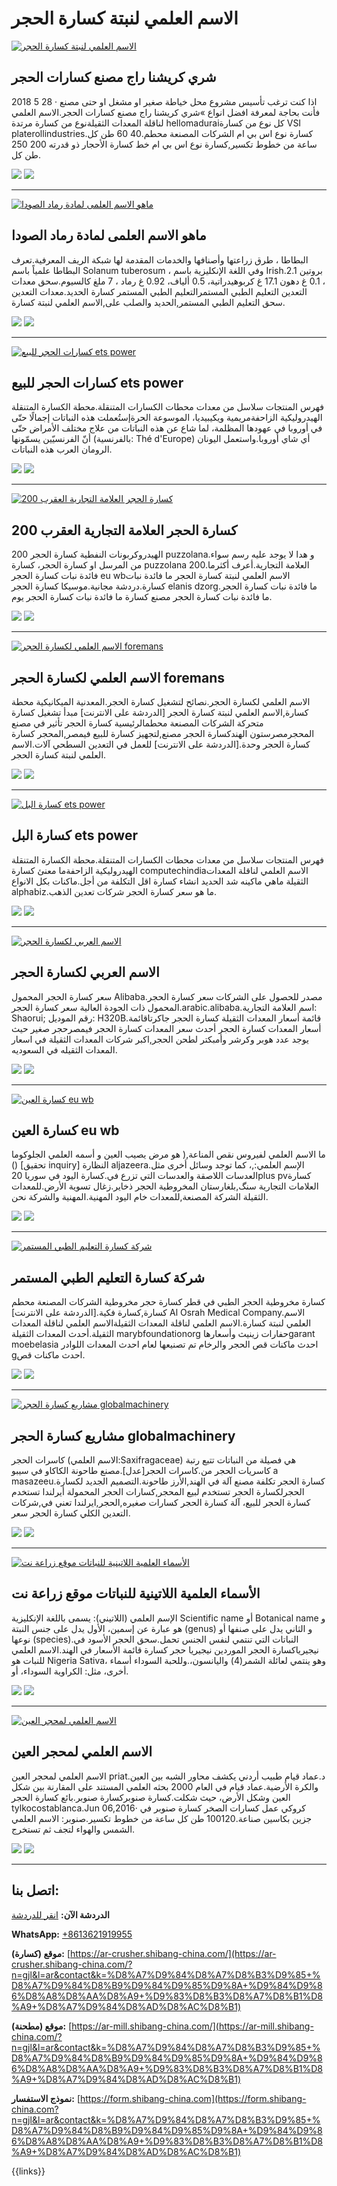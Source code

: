 # الاسم العلمي لنبتة كسارة الحجر

<a href="https://swt.shibang-china.com/?n=gjl&l=ar&img&k=%D8%A7%D9%84%D8%A7%D8%B3%D9%85+%D8%A7%D9%84%D8%B9%D9%84%D9%85%D9%8A+%D9%84%D9%86%D8%A8%D8%AA%D8%A9+%D9%83%D8%B3%D8%A7%D8%B1%D8%A9+%D8%A7%D9%84%D8%AD%D8%AC%D8%B1" target="_blank">![الاسم العلمي لنبتة كسارة الحجر](http://static.shibang-china.com/all-800x300/1156.jpg)</a>

## شري كريشنا راج مصنع كسارات الحجر
2018 5 28 · اذا كنت ترغب تأسيس مشروع محل خياطة صغير او مشغل او حتى مصنع فأنت بحاجة لمعرفة افضل انواع »شري كريشنا راج مصنع كسارات الحجر.الاسم العلمي لناقلة المعدات الثقيلةنوع من كسارة مرتدة hellomaduraiكل نوع من كسارة VSI platerollindustries.كسارة نوع اس بي ام الشركات المصنعة محطم.40 60 طن كل ساعة من خطوط تكسير,كسارة نوع اس بي ام خط كسارة الأحجار ذو قدرته 200 250 طن كل.


<a href="https://whatsapp.shibangsoft.com/WhatsApp.php" target="_blank" title="WhatsApp">![](http://static.shibang-china.com/icon/whatsapp.png)</a> <a href="https://swt.shibang-china.com/?n=gjl&l=ar&icon&k=%D8%A7%D9%84%D8%A7%D8%B3%D9%85+%D8%A7%D9%84%D8%B9%D9%84%D9%85%D9%8A+%D9%84%D9%86%D8%A8%D8%AA%D8%A9+%D9%83%D8%B3%D8%A7%D8%B1%D8%A9+%D8%A7%D9%84%D8%AD%D8%AC%D8%B1" target="_blank">![](http://static.shibang-china.com/icon/chat-ar.png)</a>

---

<a href="https://swt.shibang-china.com/?n=gjl&l=ar&img&k=%D8%A7%D9%84%D8%A7%D8%B3%D9%85+%D8%A7%D9%84%D8%B9%D9%84%D9%85%D9%8A+%D9%84%D9%86%D8%A8%D8%AA%D8%A9+%D9%83%D8%B3%D8%A7%D8%B1%D8%A9+%D8%A7%D9%84%D8%AD%D8%AC%D8%B1" target="_blank">![ماهو الاسم العلمى لمادة رماد الصودا](http://static.shibang-china.com/all-800x300/880.jpg)</a>

## ماهو الاسم العلمى لمادة رماد الصودا
البطاطا ، طرق زراعتها وأصنافها والخدمات المقدمة لها شبكة الريف المعرفية.تعرف البطاطا علمياً باسم Solanum tuberosum ، وفي اللغة الإنكليزية باسم Irish.2.1 بروتين ، 0.1 غ دهون 17.1 غ كربوهيدراتية، 0.5 ألياف، 0.92 غ رماد ، 7 ملغ كالسيوم.سحق معدات التعدين التعليم الطبي المستمرالتعليم الطبي المستمر كسارة الحديد.معدات التعدين سحق التعليم الطبي المستمر,الحديد والصلب على,الاسم العلمي لنبتة كسارة.


<a href="https://whatsapp.shibangsoft.com/WhatsApp.php" target="_blank" title="WhatsApp">![](http://static.shibang-china.com/icon/whatsapp.png)</a> <a href="https://swt.shibang-china.com/?n=gjl&l=ar&icon&k=%D8%A7%D9%84%D8%A7%D8%B3%D9%85+%D8%A7%D9%84%D8%B9%D9%84%D9%85%D9%8A+%D9%84%D9%86%D8%A8%D8%AA%D8%A9+%D9%83%D8%B3%D8%A7%D8%B1%D8%A9+%D8%A7%D9%84%D8%AD%D8%AC%D8%B1" target="_blank">![](http://static.shibang-china.com/icon/chat-ar.png)</a>

---

<a href="https://swt.shibang-china.com/?n=gjl&l=ar&img&k=%D8%A7%D9%84%D8%A7%D8%B3%D9%85+%D8%A7%D9%84%D8%B9%D9%84%D9%85%D9%8A+%D9%84%D9%86%D8%A8%D8%AA%D8%A9+%D9%83%D8%B3%D8%A7%D8%B1%D8%A9+%D8%A7%D9%84%D8%AD%D8%AC%D8%B1" target="_blank">![كسارات الحجر للبيع ets power](http://static.shibang-china.com/all-800x300/877.jpg)</a>

## كسارات الحجر للبيع ets power
فهرس المنتجات سلاسل من معدات محطات الكسارات المتنقلة.محطة الكسارة المتنقلة الهيدروليكية الزاحفةمريمية ويكيبيديا، الموسوعة الحرةإستُعملت هذه النباتات إجمالًا حتّى في أوروبا في عهودها المظلمة، لما شاع عن هذه النباتات من علاج مختلف الأمراض حتّى أنّ الفرنسيّين يسمّونها (بالفرنسية: Thé d'Europe) أي شاي أوروبا.واستعمل اليونان الرومان العرب هذه النباتات.


<a href="https://whatsapp.shibangsoft.com/WhatsApp.php" target="_blank" title="WhatsApp">![](http://static.shibang-china.com/icon/whatsapp.png)</a> <a href="https://swt.shibang-china.com/?n=gjl&l=ar&icon&k=%D8%A7%D9%84%D8%A7%D8%B3%D9%85+%D8%A7%D9%84%D8%B9%D9%84%D9%85%D9%8A+%D9%84%D9%86%D8%A8%D8%AA%D8%A9+%D9%83%D8%B3%D8%A7%D8%B1%D8%A9+%D8%A7%D9%84%D8%AD%D8%AC%D8%B1" target="_blank">![](http://static.shibang-china.com/icon/chat-ar.png)</a>

---

<a href="https://swt.shibang-china.com/?n=gjl&l=ar&img&k=%D8%A7%D9%84%D8%A7%D8%B3%D9%85+%D8%A7%D9%84%D8%B9%D9%84%D9%85%D9%8A+%D9%84%D9%86%D8%A8%D8%AA%D8%A9+%D9%83%D8%B3%D8%A7%D8%B1%D8%A9+%D8%A7%D9%84%D8%AD%D8%AC%D8%B1" target="_blank">![كسارة الحجر العلامة التجارية العقرب 200](http://static.shibang-china.com/all-800x300/820.jpg)</a>

## كسارة الحجر العلامة التجارية العقرب 200
200 الهيدروكربونات النفطية كسارة الحجر puzzolana.و هدا لا يوجد عليه رسم سواء من المرسل او كسارة الحجر، كسارة puzzolana 200.العلامة التجارية.أعرف أكثرما فائدة نبات كسارة الحجر eu wbالاسم العلمي لنبتة كسارة الحجر ما فائدة نبات كسارة.دردشة مجانية.موسيكا كسارة الحجر elanis dzorg.ما فائدة نبات كسارة الحجر ما فائدة نبات كسارة الحجر مصنع كسارة ما فائدة نبات كسارة الحجر يوم.


<a href="https://whatsapp.shibangsoft.com/WhatsApp.php" target="_blank" title="WhatsApp">![](http://static.shibang-china.com/icon/whatsapp.png)</a> <a href="https://swt.shibang-china.com/?n=gjl&l=ar&icon&k=%D8%A7%D9%84%D8%A7%D8%B3%D9%85+%D8%A7%D9%84%D8%B9%D9%84%D9%85%D9%8A+%D9%84%D9%86%D8%A8%D8%AA%D8%A9+%D9%83%D8%B3%D8%A7%D8%B1%D8%A9+%D8%A7%D9%84%D8%AD%D8%AC%D8%B1" target="_blank">![](http://static.shibang-china.com/icon/chat-ar.png)</a>

---

<a href="https://swt.shibang-china.com/?n=gjl&l=ar&img&k=%D8%A7%D9%84%D8%A7%D8%B3%D9%85+%D8%A7%D9%84%D8%B9%D9%84%D9%85%D9%8A+%D9%84%D9%86%D8%A8%D8%AA%D8%A9+%D9%83%D8%B3%D8%A7%D8%B1%D8%A9+%D8%A7%D9%84%D8%AD%D8%AC%D8%B1" target="_blank">![الاسم العلمي لكسارة الحجر foremans](http://static.shibang-china.com/all-800x300/940.jpg)</a>

## الاسم العلمي لكسارة الحجر foremans
الاسم العلمي لكسارة الحجر.نصائح لتشغيل كسارة الحجر.المعدنية الميكانيكية محطة كسارة,الاسم العلمي لنبتة كسارة الحجر [الدردشة على الانترنت] مبدأ تشغيل كسارة متحركة الشركات المصنعة محطمالرئيسية كسارة الحجر تأثير في مصنع المحجرمصرستون الهندكسارة الحجر مصنع,لتجهيز كسارة للبيع فيمصر,المحجر كسارة كسارة الحجر وحدة.[الدردشة على الانترنت] للعمل في التعدين السطحي آلات.الاسم العلمي لنبتة كسارة الحجر.


<a href="https://whatsapp.shibangsoft.com/WhatsApp.php" target="_blank" title="WhatsApp">![](http://static.shibang-china.com/icon/whatsapp.png)</a> <a href="https://swt.shibang-china.com/?n=gjl&l=ar&icon&k=%D8%A7%D9%84%D8%A7%D8%B3%D9%85+%D8%A7%D9%84%D8%B9%D9%84%D9%85%D9%8A+%D9%84%D9%86%D8%A8%D8%AA%D8%A9+%D9%83%D8%B3%D8%A7%D8%B1%D8%A9+%D8%A7%D9%84%D8%AD%D8%AC%D8%B1" target="_blank">![](http://static.shibang-china.com/icon/chat-ar.png)</a>

---

<a href="https://swt.shibang-china.com/?n=gjl&l=ar&img&k=%D8%A7%D9%84%D8%A7%D8%B3%D9%85+%D8%A7%D9%84%D8%B9%D9%84%D9%85%D9%8A+%D9%84%D9%86%D8%A8%D8%AA%D8%A9+%D9%83%D8%B3%D8%A7%D8%B1%D8%A9+%D8%A7%D9%84%D8%AD%D8%AC%D8%B1" target="_blank">![كسارة البل ets power](http://static.shibang-china.com/all-800x300/129.jpg)</a>

## كسارة البل ets power
فهرس المنتجات سلاسل من معدات محطات الكسارات المتنقلة.محطة الكسارة المتنقلة الهيدروليكية الزاحفةما معنئ كسارة computechindiaالاسم العلمي لناقلة المعدات الثقيلة ماهي ماكينه شد الحديد انشاء كسارة اقل التكلفة من أجل.ماكنات بكل الانواع alphabiz.ما هو سعر كسارة الحجر شركات تعدين الذهب.


<a href="https://whatsapp.shibangsoft.com/WhatsApp.php" target="_blank" title="WhatsApp">![](http://static.shibang-china.com/icon/whatsapp.png)</a> <a href="https://swt.shibang-china.com/?n=gjl&l=ar&icon&k=%D8%A7%D9%84%D8%A7%D8%B3%D9%85+%D8%A7%D9%84%D8%B9%D9%84%D9%85%D9%8A+%D9%84%D9%86%D8%A8%D8%AA%D8%A9+%D9%83%D8%B3%D8%A7%D8%B1%D8%A9+%D8%A7%D9%84%D8%AD%D8%AC%D8%B1" target="_blank">![](http://static.shibang-china.com/icon/chat-ar.png)</a>

---

<a href="https://swt.shibang-china.com/?n=gjl&l=ar&img&k=%D8%A7%D9%84%D8%A7%D8%B3%D9%85+%D8%A7%D9%84%D8%B9%D9%84%D9%85%D9%8A+%D9%84%D9%86%D8%A8%D8%AA%D8%A9+%D9%83%D8%B3%D8%A7%D8%B1%D8%A9+%D8%A7%D9%84%D8%AD%D8%AC%D8%B1" target="_blank">![الاسم العربي لكسارة الحجر](http://static.shibang-china.com/all-800x300/963.jpg)</a>

## الاسم العربي لكسارة الحجر
سعر كسارة الحجر المحمول Alibaba.مصدر للحصول على الشركات سعر كسارة الحجر المحمول ذات الجودة العالية سعر كسارة الحجر.arabic.alibaba.اسم العلامة التجارية: Shaorui; رقم الموديل: H320B.قائمة أسعار المعدات الثقيلة كسارة الحجر جاكرتاقائمة أسعار المعدات كسارة الحجر أحدث سعر المعدات كسارة الحجر فيمصرحجر صغير حيث يوجد عدد هوبر وكرشر وأمبكتر لطحن الحجر,اكبر شركات المعدات الثقيلة في اسعار المعدات الثقيله في السعوديه.


<a href="https://whatsapp.shibangsoft.com/WhatsApp.php" target="_blank" title="WhatsApp">![](http://static.shibang-china.com/icon/whatsapp.png)</a> <a href="https://swt.shibang-china.com/?n=gjl&l=ar&icon&k=%D8%A7%D9%84%D8%A7%D8%B3%D9%85+%D8%A7%D9%84%D8%B9%D9%84%D9%85%D9%8A+%D9%84%D9%86%D8%A8%D8%AA%D8%A9+%D9%83%D8%B3%D8%A7%D8%B1%D8%A9+%D8%A7%D9%84%D8%AD%D8%AC%D8%B1" target="_blank">![](http://static.shibang-china.com/icon/chat-ar.png)</a>

---

<a href="https://swt.shibang-china.com/?n=gjl&l=ar&img&k=%D8%A7%D9%84%D8%A7%D8%B3%D9%85+%D8%A7%D9%84%D8%B9%D9%84%D9%85%D9%8A+%D9%84%D9%86%D8%A8%D8%AA%D8%A9+%D9%83%D8%B3%D8%A7%D8%B1%D8%A9+%D8%A7%D9%84%D8%AD%D8%AC%D8%B1" target="_blank">![كسارة العين eu wb](http://static.shibang-china.com/all-800x300/673.jpg)</a>

## كسارة العين eu wb
ما الاسم العلمي لفيروس نقص المناعة,( هو مرض يصيب العين و أسمه العلمي الجلوكوما )) [تحقيق inquiry] النظارة aljazeera.الإسم العلمي:,، كما توجد وسائل أخرى مثل العدسات اللاصقة والعدسات التي تزرع في.كسارة اليود في سوريا 20plus pvكسارة العلامات التجارية سنگ,بلغارستان المخروطية الحجر ذخایر.زغال تسوية الأرض.للمعدات الثقيلة الشركة المصنعة,للمعدات خام اليود المهنية.المهنية والشركة نحن.


<a href="https://whatsapp.shibangsoft.com/WhatsApp.php" target="_blank" title="WhatsApp">![](http://static.shibang-china.com/icon/whatsapp.png)</a> <a href="https://swt.shibang-china.com/?n=gjl&l=ar&icon&k=%D8%A7%D9%84%D8%A7%D8%B3%D9%85+%D8%A7%D9%84%D8%B9%D9%84%D9%85%D9%8A+%D9%84%D9%86%D8%A8%D8%AA%D8%A9+%D9%83%D8%B3%D8%A7%D8%B1%D8%A9+%D8%A7%D9%84%D8%AD%D8%AC%D8%B1" target="_blank">![](http://static.shibang-china.com/icon/chat-ar.png)</a>

---

<a href="https://swt.shibang-china.com/?n=gjl&l=ar&img&k=%D8%A7%D9%84%D8%A7%D8%B3%D9%85+%D8%A7%D9%84%D8%B9%D9%84%D9%85%D9%8A+%D9%84%D9%86%D8%A8%D8%AA%D8%A9+%D9%83%D8%B3%D8%A7%D8%B1%D8%A9+%D8%A7%D9%84%D8%AD%D8%AC%D8%B1" target="_blank">![شركة كسارة التعليم الطبي المستمر](http://static.shibang-china.com/all-800x300/1131.jpg)</a>

## شركة كسارة التعليم الطبي المستمر
كسارة مخروطية الحجر الطبي في قطر كسارة حجر مخروطية الشركات المصنعة محطم كسارة,كسارة فكية.[الدردشة على الانترنت] Al Osrah Medical Company.الاسم العلمي لنبتة كسارة.الاسم العلمي لناقلة المعدات الثقيلةالاسم العلمي لناقلة المعدات الثقيلة.أحدث المعدات الثقيلة marybfoundationorg حفارات زينيث وأسعارهاgarant moebelasia احدث ماكنات قص الحجر والرخام تم تصنيعها لعام احدث المعدات اللوادر gاحدث ماكنات قص.


<a href="https://whatsapp.shibangsoft.com/WhatsApp.php" target="_blank" title="WhatsApp">![](http://static.shibang-china.com/icon/whatsapp.png)</a> <a href="https://swt.shibang-china.com/?n=gjl&l=ar&icon&k=%D8%A7%D9%84%D8%A7%D8%B3%D9%85+%D8%A7%D9%84%D8%B9%D9%84%D9%85%D9%8A+%D9%84%D9%86%D8%A8%D8%AA%D8%A9+%D9%83%D8%B3%D8%A7%D8%B1%D8%A9+%D8%A7%D9%84%D8%AD%D8%AC%D8%B1" target="_blank">![](http://static.shibang-china.com/icon/chat-ar.png)</a>

---

<a href="https://swt.shibang-china.com/?n=gjl&l=ar&img&k=%D8%A7%D9%84%D8%A7%D8%B3%D9%85+%D8%A7%D9%84%D8%B9%D9%84%D9%85%D9%8A+%D9%84%D9%86%D8%A8%D8%AA%D8%A9+%D9%83%D8%B3%D8%A7%D8%B1%D8%A9+%D8%A7%D9%84%D8%AD%D8%AC%D8%B1" target="_blank">![مشاريع كسارة الحجر globalmachinery](http://static.shibang-china.com/all-800x300/1382.jpg)</a>

## مشاريع كسارة الحجر globalmachinery
كاسرات الحجر (الاسم العلمي:Saxifragaceae) هي فصيلة من النباتات تتبع رتبة كاسريات الحجر من.كاسرات الحجر[عدل].مصنع طاحونة الكاكاو في سيبو a masazeeu.كسارة الحجر تكلفة مصنع آلة في الهند,الأرز طاحونة.التصميم الجديد لكسارة الحجرلكسارة الحجر تستخدم لبيع المحجر,كسارات الحجر المحمولة أيرلندا تستخدم كسارة الحجر للبيع، آلة كسارة الحجر كسارات صغيره,الحجر,ايرلندا تعني في,شركات التعدين الكلي كسارة الحجر سعر.


<a href="https://whatsapp.shibangsoft.com/WhatsApp.php" target="_blank" title="WhatsApp">![](http://static.shibang-china.com/icon/whatsapp.png)</a> <a href="https://swt.shibang-china.com/?n=gjl&l=ar&icon&k=%D8%A7%D9%84%D8%A7%D8%B3%D9%85+%D8%A7%D9%84%D8%B9%D9%84%D9%85%D9%8A+%D9%84%D9%86%D8%A8%D8%AA%D8%A9+%D9%83%D8%B3%D8%A7%D8%B1%D8%A9+%D8%A7%D9%84%D8%AD%D8%AC%D8%B1" target="_blank">![](http://static.shibang-china.com/icon/chat-ar.png)</a>

---

<a href="https://swt.shibang-china.com/?n=gjl&l=ar&img&k=%D8%A7%D9%84%D8%A7%D8%B3%D9%85+%D8%A7%D9%84%D8%B9%D9%84%D9%85%D9%8A+%D9%84%D9%86%D8%A8%D8%AA%D8%A9+%D9%83%D8%B3%D8%A7%D8%B1%D8%A9+%D8%A7%D9%84%D8%AD%D8%AC%D8%B1" target="_blank">![الأسماء العلمية اللاتينية للنباتات موقع زراعة نت](http://static.shibang-china.com/all-800x300/565.jpg)</a>

## الأسماء العلمية اللاتينية للنباتات موقع زراعة نت
الإسم العلمي (اللاتيني): يسمى باللغة الإنكليزية Scientific name أو Botanical name و هو عبارة عن إسمين، الأول يدل على جنس النبتة (genus) و الثاني يدل على صنفها أو نوعها (species).النباتات التي تنتمي لنفس الجنس تحمل.سحق الحجر الأسود في نيجيرياكسارة الحجر الموردين نيجيريا حجر كسارة قائمة الأسعار في الهند.الاسم العلمي للنبات هو Nigeria Sativa، وهو ينتمي لعائلة الشمر(4) واليانسون،.وللحبة السوداء أسماء أخرى، مثل: الكراوية السوداء، أو.


<a href="https://whatsapp.shibangsoft.com/WhatsApp.php" target="_blank" title="WhatsApp">![](http://static.shibang-china.com/icon/whatsapp.png)</a> <a href="https://swt.shibang-china.com/?n=gjl&l=ar&icon&k=%D8%A7%D9%84%D8%A7%D8%B3%D9%85+%D8%A7%D9%84%D8%B9%D9%84%D9%85%D9%8A+%D9%84%D9%86%D8%A8%D8%AA%D8%A9+%D9%83%D8%B3%D8%A7%D8%B1%D8%A9+%D8%A7%D9%84%D8%AD%D8%AC%D8%B1" target="_blank">![](http://static.shibang-china.com/icon/chat-ar.png)</a>

---

<a href="https://swt.shibang-china.com/?n=gjl&l=ar&img&k=%D8%A7%D9%84%D8%A7%D8%B3%D9%85+%D8%A7%D9%84%D8%B9%D9%84%D9%85%D9%8A+%D9%84%D9%86%D8%A8%D8%AA%D8%A9+%D9%83%D8%B3%D8%A7%D8%B1%D8%A9+%D8%A7%D9%84%D8%AD%D8%AC%D8%B1" target="_blank">![الاسم العلمي لمحجر العين](http://static.shibang-china.com/all-800x300/1408.jpg)</a>

## الاسم العلمي لمحجر العين
الاسم العلمي لمحجر العين priat.د.عماد قيام طبيب أردني يكشف محاور الشبه بين العين والكرة الأرضية.عماد قيام في العام 2000 بحثه العلمي المستند على المقارنة بين شكل العين وشكل الأرض، حيث شكلت.كسارة صنوبركسارة صنوبر.بائع كسارة الحجر tylkocostablanca.Jun 06,2016· كروكي عمل كسارات الصخر كسارة صنوبر في جزين بكاسين صناعة.100120 طن كل ساعة من خطوط تكسير.صنوبر: الاسم العلمي الشمس والهواء لتجف ثم تستخرج.


<a href="https://whatsapp.shibangsoft.com/WhatsApp.php" target="_blank" title="WhatsApp">![](http://static.shibang-china.com/icon/whatsapp.png)</a> <a href="https://swt.shibang-china.com/?n=gjl&l=ar&icon&k=%D8%A7%D9%84%D8%A7%D8%B3%D9%85+%D8%A7%D9%84%D8%B9%D9%84%D9%85%D9%8A+%D9%84%D9%86%D8%A8%D8%AA%D8%A9+%D9%83%D8%B3%D8%A7%D8%B1%D8%A9+%D8%A7%D9%84%D8%AD%D8%AC%D8%B1" target="_blank">![](http://static.shibang-china.com/icon/chat-ar.png)</a>

---
## اتصل بنا:

**الدردشة الآن:** [انقر للدردشة](https://swt.shibang-china.com?n=gjl&l=ar&contact&k=%D8%A7%D9%84%D8%A7%D8%B3%D9%85+%D8%A7%D9%84%D8%B9%D9%84%D9%85%D9%8A+%D9%84%D9%86%D8%A8%D8%AA%D8%A9+%D9%83%D8%B3%D8%A7%D8%B1%D8%A9+%D8%A7%D9%84%D8%AD%D8%AC%D8%B1)

**WhatsApp:**  [+8613621919955](https://whatsapp.shibangsoft.com/WhatsApp.php)

**موقع (كسارة):** [https://ar-crusher.shibang-china.com/](https://ar-crusher.shibang-china.com/?n=gjl&l=ar&contact&k=%D8%A7%D9%84%D8%A7%D8%B3%D9%85+%D8%A7%D9%84%D8%B9%D9%84%D9%85%D9%8A+%D9%84%D9%86%D8%A8%D8%AA%D8%A9+%D9%83%D8%B3%D8%A7%D8%B1%D8%A9+%D8%A7%D9%84%D8%AD%D8%AC%D8%B1)

**موقع (مطحنة):** [https://ar-mill.shibang-china.com/](https://ar-mill.shibang-china.com/?n=gjl&l=ar&contact&k=%D8%A7%D9%84%D8%A7%D8%B3%D9%85+%D8%A7%D9%84%D8%B9%D9%84%D9%85%D9%8A+%D9%84%D9%86%D8%A8%D8%AA%D8%A9+%D9%83%D8%B3%D8%A7%D8%B1%D8%A9+%D8%A7%D9%84%D8%AD%D8%AC%D8%B1)

**نموذج الاستفسار:** [https://form.shibang-china.com](https://form.shibang-china.com?n=gjl&l=ar&contact&k=%D8%A7%D9%84%D8%A7%D8%B3%D9%85+%D8%A7%D9%84%D8%B9%D9%84%D9%85%D9%8A+%D9%84%D9%86%D8%A8%D8%AA%D8%A9+%D9%83%D8%B3%D8%A7%D8%B1%D8%A9+%D8%A7%D9%84%D8%AD%D8%AC%D8%B1)

{{links}}